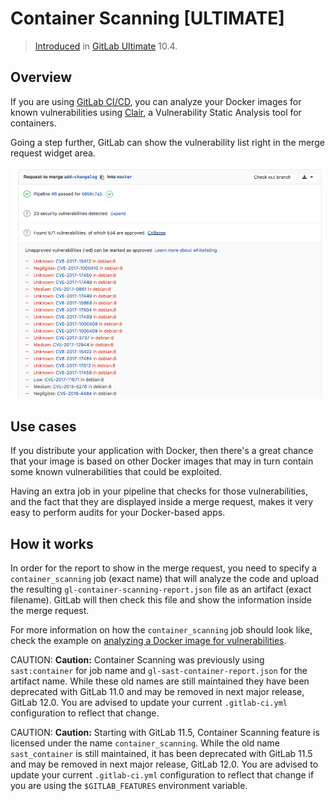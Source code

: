 # Container Scanning **[ULTIMATE]**

> [Introduced][ee-3672] in [GitLab Ultimate][ee] 10.4.

## Overview

If you are using [GitLab CI/CD][ci], you can analyze your Docker images for known
vulnerabilities using [Clair](https://github.com/coreos/clair),
a Vulnerability Static Analysis tool for containers.

Going a step further, GitLab can show the vulnerability list right in the merge
request widget area.

![Container Scanning Widget](img/container_scanning.png)

## Use cases

If you distribute your application with Docker, then there's a great chance
that your image is based on other Docker images that may in turn contain some
known vulnerabilities that could be exploited.

Having an extra job in your pipeline that checks for those vulnerabilities,
and the fact that they are displayed inside a merge request, makes it very easy
to perform audits for your Docker-based apps.

## How it works

In order for the report to show in the merge request, you need to specify a
`container_scanning` job (exact name) that will analyze the code and upload the
resulting `gl-container-scanning-report.json` file as an artifact (exact filename).
GitLab will then check this file and show the information inside the merge request.

For more information on how the `container_scanning` job should look like, check the
example on [analyzing a Docker image for vulnerabilities][cc-docs].

CAUTION: **Caution:**
Container Scanning was previously using `sast:container` for job name and
`gl-sast-container-report.json` for the artifact name. While these old names
are still maintained they have been deprecated with GitLab 11.0 and may be removed
in next major release, GitLab 12.0. You are advised to update your current `.gitlab-ci.yml`
configuration to reflect that change.

CAUTION: **Caution:**
Starting with GitLab 11.5, Container Scanning feature is licensed under the name `container_scanning`.
While the old name `sast_container` is still maintained, it has been deprecated with GitLab 11.5 and
may be removed in next major release, GitLab 12.0. You are advised to update your current `.gitlab-ci.yml`
configuration to reflect that change if you are using the `$GITLAB_FEATURES` environment variable.

[ee-3672]: https://gitlab.com/gitlab-org/gitlab-ee/merge_requests/3672
[ee]: https://about.gitlab.com/pricing/
[ci]: ../../../ci/README.md
[cc-docs]: ../../../ci/examples/container_scanning.md
